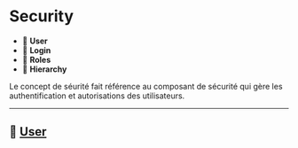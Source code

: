 # Security

*  🔖 **User**
*  🔖 **Login**
*  🔖 **Roles**
*  🔖 **Hierarchy**

Le concept de séurité fait référence au composant de sécurité qui gère les authentification et autorisations des utilisateurs.

___

## 📑 [User](https://symfony.com/doc/current/doctrine.html#persisting-objects-to-the-database)

